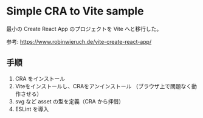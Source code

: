 # Simple CRA to Vite sample

最小の Create React App のプロジェクトを Vite へと移行した。

参考: https://www.robinwieruch.de/vite-create-react-app/


## 手順

1. CRA をインストール
2. Viteをインストールし、CRAをアンインストール （ブラウザ上で問題なく動作させる）
3. svg など asset の型を定義（CRA から拝借）
4. ESLint を導入
